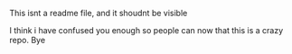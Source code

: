 This isnt a readme file, and it shoudnt be visible

I think i have confused you enough so people can now that this is a crazy repo. Bye
